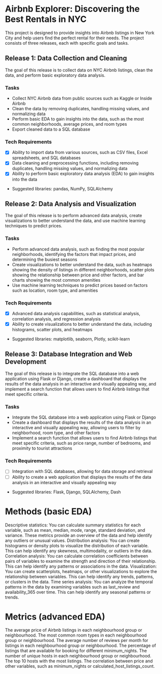 # Airbnb Explorer: Discovering the Best Rentals in NYC
This project is designed to provide insights into Airbnb listings in New York City and help users find the perfect rental for their needs. The project consists of three releases, each with specific goals and tasks.

## Release 1: Data Collection and Cleaning
The goal of this release is to collect data on NYC Airbnb listings, clean the data, and perform basic exploratory data analysis.

### Tasks
- Collect NYC Airbnb data from public sources such as Kaggle or Inside Airbnb
- Clean the data by removing duplicates, handling missing values, and normalizing data
- Perform basic EDA to gain insights into the data, such as the most common neighborhoods, average prices, and room types
- Export cleaned data to a SQL database

### Tech Requirements
- [x] Ability to import data from various sources, such as CSV files, Excel spreadsheets, and SQL databases
- [x] Data cleaning and preprocessing functions, including removing duplicates, handling missing values, and normalizing data
- [x] Ability to perform basic exploratory data analysis (EDA) to gain insights into the data
- Suggested libraries: pandas, NumPy, SQLAlchemy

## Release 2: Data Analysis and Visualization
The goal of this release is to perform advanced data analysis, create visualizations to better understand the data, and use machine learning techniques to predict prices.

### Tasks
- Perform advanced data analysis, such as finding the most popular neighborhoods, identifying the factors that impact prices, and determining the busiest seasons
- Create visualizations to better understand the data, such as heatmaps showing the density of listings in different neighborhoods, scatter plots showing the relationship between price and other factors, and bar charts showing the most common amenities
- Use machine learning techniques to predict prices based on factors such as location, room type, and amenities

### Tech Requirements
- [x] Advanced data analysis capabilities, such as statistical analysis, correlation analysis, and regression analysis
- [x] Ability to create visualizations to better understand the data, including histograms, scatter plots, and heatmaps
- Suggested libraries: matplotlib, seaborn, Plotly, scikit-learn

## Release 3: Database Integration and Web Development
The goal of this release is to integrate the SQL database into a web application using Flask or Django, create a dashboard that displays the results of the data analysis in an interactive and visually appealing way, and implement a search function that allows users to find Airbnb listings that meet specific criteria.

### Tasks
- Integrate the SQL database into a web application using Flask or Django
- Create a dashboard that displays the results of the data analysis in an interactive and visually appealing way, allowing users to filter by neighborhood, room type, and other factors
- Implement a search function that allows users to find Airbnb listings that meet specific criteria, such as price range, number of bedrooms, and proximity to tourist attractions

### Tech Requirements
- [ ] Integration with SQL databases, allowing for data storage and retrieval
- [ ] Ability to create a web application that displays the results of the data analysis in an interactive and visually appealing way
- Suggested libraries: Flask, Django, SQLAlchemy, Dash


# Methods (basic EDA)
Descriptive statistics: You can calculate summary statistics for each variable, such as mean, median, mode, range, standard deviation, and variance. These metrics provide an overview of the data and help identify any outliers or unusual values.
Distribution analysis: You can create histograms or density plots to visualize the distribution of each variable. This can help identify any skewness, multimodality, or outliers in the data.
Correlation analysis: You can calculate correlation coefficients between pairs of variables to examine the strength and direction of their relationship. This can help identify any patterns or associations in the data.
Visualization: You can create scatterplots, heatmaps, or other visualizations to explore the relationship between variables. This can help identify any trends, patterns, or clusters in the data.
Time series analysis: You can analyze the temporal patterns in the data by examining variables such as last_review and availability_365 over time. This can help identify any seasonal patterns or trends.

# Metrics (advanced EDA)
The average price of Airbnb listings in each neighbourhood group or neighbourhood.
The most common room types in each neighbourhood group or neighbourhood.
The average number of reviews per month for listings in each neighbourhood group or neighbourhood.
The percentage of listings that are available for booking for different minimum_nights.
The number of unique hosts in each neighbourhood group or neighbourhood.
The top 10 hosts with the most listings.
The correlation between price and other variables, such as minimum_nights or calculated_host_listings_count.